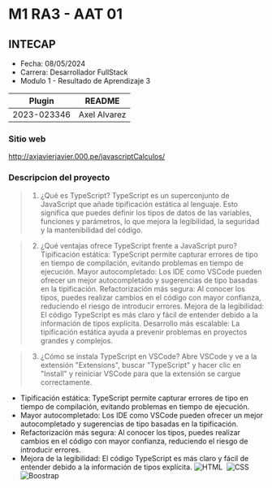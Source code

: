 # M1 RA3 - AAT 01
## INTECAP

- Fecha: 08/05/2024
- Carrera: Desarrollador FullStack
- Modulo 1 - Resultado de Aprendizaje 3

| Plugin | README |
| ------ | ------ |
| 2023-023346 | Axel Alvarez |

### Sitio web 
http://axjavierjavier.000.pe/javascriptCalculos/

### Descripcion del proyecto
> 1. ¿Qué es TypeScript?
TypeScript es un superconjunto de JavaScript que añade tipificación estática al lenguaje. Esto significa que puedes definir los tipos de datos de las variables, funciones y parámetros, lo que mejora la legibilidad, la seguridad y la mantenibilidad del código.

> 2. ¿Qué ventajas ofrece TypeScript frente a JavaScript puro?
Tipificación estática: TypeScript permite capturar errores de tipo en tiempo de compilación, evitando problemas en tiempo de ejecución.
Mayor autocompletado: Los IDE como VSCode pueden ofrecer un mejor autocompletado y sugerencias de tipo basadas en la tipificación.
Refactorización más segura: Al conocer los tipos, puedes realizar cambios en el código con mayor confianza, reduciendo el riesgo de introducir errores.
Mejora de la legibilidad: El código TypeScript es más claro y fácil de entender debido a la información de tipos explícita.
Desarrollo más escalable: La tipificación estática ayuda a prevenir problemas en proyectos grandes y complejos.

> 3. ¿Cómo se instala TypeScript en VSCode?
Abre VSCode y ve a la extensión "Extensions",
buscar "TypeScript" y hacer clic en "Install" y
reiniciar VSCode para que la extensión se cargue correctamente.
* Tipificación estática: TypeScript permite capturar errores de tipo en tiempo de compilación, evitando problemas en tiempo de ejecución.
* Mayor autocompletado: Los IDE como VSCode pueden ofrecer un mejor autocompletado y sugerencias de tipo basadas en la tipificación.
* Refactorización más segura: Al conocer los tipos, puedes realizar cambios en el código con mayor confianza, reduciendo el riesgo de introducir errores.
* Mejora de la legibilidad: El código TypeScript es más claro y fácil de entender debido a la información de tipos explícita.
![HTML](https://img.shields.io/badge/-HTML-2a0505?style=flat&logo=HTML5)&nbsp;
![CSS](https://img.shields.io/badge/-CSS-2a0505?style=flat&logo=CSS3&logoColor=1572B6)&nbsp;
![Boostrap](https://img.shields.io/badge/Bootstrap-black%20?logo=bootstrap)&nbsp;
